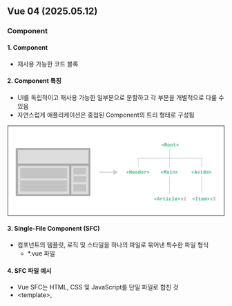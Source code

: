 ## Vue 04 (2025.05.12)

### Component

#### 1. Component

- 재사용 가능한 코드 블록

#### 2. Component 특징

- UI를 독립적이고 재사용 가능한 일부분으로 분할하고 각 부분을 개별적으로 다룰 수 있음
- 자연스럽게 애플리케이션은 중첩된 Component의 트리 형태로 구성됨

<img src="image/0512/0512_1.png" alt="image" align="center">

#### 3. Single-File Component (SFC)

- 컴포넌트의 템플릿, 로직 및 스타일을 하나의 파일로 묶어낸 특수한 파일 형식
    - *.vue 파일

#### 4. SFC 파일 예시

- Vue SFC는 HTML, CSS 및 JavaScript를 단일 파일로 합친 것
- \<template>, <script> 및 <style> 블록은 하나의 파일에서 컴포넌트의 뷰, 로직 및 스타일을 독립적으로 배치

```html
<template>
    <div class="greeting">{{ msg }}</div>
</template>

<script setup>
    import { ref } from "vue"
    const msg = ref("Hello World!")
</script>

<style scoped>
    .greeting{
        color: red;
    }
</style>
```

#### 5. SFC 구성요소

- 각 *.vue 파일은 세 가지 유형의 최상위 언어 블록 \<template>, <script>, <style>으로 구성됨
- 언어 블록의 작성 순서는 상관 없으나 일반적으로 template → script → style 순서로 작성

```html
<template>
    <div class="greeting">{{ msg }}</div>
</template>

<script setup>
    import { ref } from "vue"
    const msg = ref("Hello World!")
</script>

<style scoped>
    .greeting{
        color: red;
    }
</style>
```

#### 6. \<template> 블록

- 각 *.vue 파일은 최상위 \<template> 블록을 하나만 포함할 수 있음

```html
<template>
    <div class="greeting">{{ msg }}</div>
</template>

<script setup>
    import { ref } from "vue"
    const msg = ref("Hello World!")
</script>

<style scoped>
    .greeting{
        color: red;
    }
</style>
```

#### 7. <script setup> 블록

- 각 *.vue 파일은 <script setup> 블록을 하나만 포함할 수 있음
    - 일반 <script> 제외
- 컴포넌트의 setup() 함수로 사용되며 컴포넌트의 각 인스턴스에 대해 실행
- 변수 및 함수는 동일한 컴포넌트의 템플릿에서 자동으로 사용 가능

```html
<template>
    <div class="greeting">{{ msg }}</div>
</template>

<script setup>
    import { ref } from "vue"
    const msg = ref("Hello World!")
</script>

<style scoped>
    .greeting{
        color: red;
    }
</style>
```

#### 8. <style scoped> 블록

- *.vue 파일에는 여러 <style> 태그가 포함될 수 있음
- scoped가 지정되면 CSS는 현재 컴포넌트에만 적용됨

```html
<template>
    <div class="greeting">{{ msg }}</div>
</template>

<script setup>
    import { ref } from "vue"
    const msg = ref("Hello World!")
</script>

<style scoped>
    .greeting{
        color: red;
    }
</style>
```

#### 9. 컴포넌트 사용하기

- https://play.vuejs.org/에서 컴포넌트 코드 작성 및 미리보기
- Vue SFC는 일반적인 방법으로 실행할 수 없으며, 컴파일러를 통해 컴파일된 후 빌드되어야 함
- 실제 프로젝트에서는 Vite와 같은 공식 빌드(build) 도구를 사용

<img src="image/0512/0512_2.png" alt="image" align="center">

---

### SFC build tool

#### 1. Vite

- 프론트엔드 개발 도구
- 빠른 개발 환경을 위한 빌드 도구와 개발 서버를 제공
- https://vitejs.dev/

#### 2. Build

- 프로젝트의 소스 코드를 최적화하고 번들링하여 배포할 수 있는 형식으로 변환하는 과정
- 개발 중에 사용되는 여러 소스 파일 및 리소스(JavaScript, CSS, 이미지 등)를 최적화된 형태로 조합하여 최종 소프트웨어 제품을 생성하는 것
- Vite는 이러한 빌드 프로세스를 수행하는 데 사용되는 도구

#### 3. Vue Project

1. Vue Project(Application) 생성 (Vite 기반 빌드)
    1. 명령어
        1. `npm create vue@latest`
    2. 프로젝트 명 설정
        1. tab 클릭 시 기본 값 사용
        2. enter 클릭 시 결정 후 진행
        
        <img src="image/0512/0512_3.png" alt="image" align="center">
        

2. 프로젝트에 추가할 설정 선택
    1. space 클릭 시 중복 선택 가능
    2. enter 클릭 시 결정 후 진행
    
    <img src="image/0512/0512_4.png" alt="image" align="center">
    

3. 프로젝트 생성 완료

<img src="image/0512/0512_5.png" alt="image" align="center">

4. 프로젝트 폴더 이동
    1. 명령어
        1. `cd vue-project`

5. 패키지 설치
    1. 명령어
        1. `npm install`
        
        <img src="image/0512/0512_6.png" alt="image" align="center">
        

6. Vue 프로젝트 서버 실행
    1. 명령어
        1. `npm run dev`
        
        <img src="image/0512/0512_7.png" alt="image" align="center">
        

7. Vue 프로젝트 실행 결과

<img src="image/0512/0512_8.png" alt="image" align="center">

8. Vue 프로젝트 구성

<img src="image/0512/0512_9.png" alt="image" align="center">

---

### NPM

#### 1. Node Package Manager (NPM)

- Node.js의 기본 패키지 관리자

#### 2. Node.js

- Chrome의 V8 JavaScript 엔진을 기반으로 하는 Server-Side 실행 환경

#### 3. Node.js의 영향

- 기존에 브라우저 안에서만 동작할 수 있었던 JavaScript를 브라우저가 아닌 서버 측에서도 실행할 수 있게 함
    - 프론트엔드와 백엔드에서 동일한 언어로 개발할 수 있게됨
- NPM을 활용해 수많은 오픈 소스 패키지와 라이브러리를 제공하여 개발자들이 손쉽게 코드를 공유하고 재사용할 수 있게 함

---

### 모듈과 번들러

#### 1. Module

- 프로그램을 구성하는 독립적인 코드 블록
    - *.js 파일

#### 2. Module의 필요성

- 개발하는 애플리케이션의 크기가 커지고 복잡해지면서 파일 하나에 모든 기능을 담기가 어려워짐
- 따라서 자연스럽게 파일을 여러 개로 분리하여 관리를 하게 되었고, 이 때 분리된 각 파일이 바로 모듈(module)
- *.js 파일 하나가 하나의 모듈

#### 3. Module의 한계

- 하지만 애플리케이션이 점점 더 발전함에 따라 처리해야 하는 JavaScript 모듈의 개수도 극적으로 증가
- 이러한 상황에서 성능 병목 현상이 발생하고, 모듈 간의 의존성(연결성)이 깊어지면서 특정한 곳에서 발생한 문제가 어떤 모듈 간의 문제인지 파악하기 어려워짐
- 복잡하고 깊은 모듈 간 의존성 문제를 해결하기 위한 도구가 필요
    - Bundler

#### 4. node_modules의 의존성 깊이

<img src="image/0512/0512_10.png" alt="image" align="center">

#### 5. Bundler

- 여러 모듈과 파일을 하나(혹은 여러 개)의 번들로 묶어 최적화하여 애플리케이션에서 사용할 수 있게 만들어주는 도구

#### 6. Bundler의 역할

- Bunlder의 역할
    - 의존성 관리
    - 코드 최적화
    - 리소스 관리 등
- Bundler가 하는 작업을 Bundling이라 함
- [참고] Vite는 Rollup이라는 Bundler를 사용하며 개발자가 별도로 기타 환경설정에 신경 쓰지 않도록 모두 설정해두고 있음

---

### Vue Project 구조

#### 1. 기본 구조

1. public 디렉토리
    1. 주로 다음 정적 파일을 위치시킴
        1. 소스 코드에서 참조되지 않는
        2. 항상 같은 이름을 갖는
        3. import할 필요 없는
    2. 항상 root 절대 경로를 사용하여 참조
        1. public/icon.png는 소스 코드에서 /icon.png로 참조할 수 있음
        
        <img src="image/0512/0512_11.png" alt="image" align="center">
        
2. src 디렉토리
    1. 프로젝트의 주요 소스 코드를 포함하는 곳
    2. 실제로 우리가 작업하게 될 대부분의 소스 코드가 위치
    3. 컴포넌트, 스타일, 라우팅 등 프로젝트의 핵심 코드를 관리
    
    <img src="image/0512/0512_12.png" alt="image" align="center">
    
    1. src/assets
        1. 프로젝트 내에서 사용되는 정적 자원(이미지, 폰트, 스타일 시트 등)을 관리
        2. 컴포넌트 자체에서 참조하는 내부 파일을 저장하는데 사용
        3. 컴포넌트가 아닌 곳에서는 public 디렉토리에 위치한 파일을 사용
        
        <img src="image/0512/0512_13.png" alt="image" align="center">
        
    2. src/component
        1. 실제로 페이지에서 사용하게 될 개별 Vue 컴포넌트들이 위치
        
        <img src="image/0512/0512_14.png" alt="image" align="center">
        
    3. src/App.vue
        1. Vue 앱의 Root 컴포넌트
        2. 다른 하위 컴포넌트들을 포함
        3. 애플리케이션 전체의 레이아웃과 공통적인 요소를 정의
        
        <img src="image/0512/0512_15.png" alt="image" align="center">
        
        <img src="image/0512/0512_16.png" alt="image" align="center">
        
    4. src/main.js
        1. Vue 애플리케이션을 초기화하고, App.vue를 DOM에 마운트하는 시작점
        2. 필요한 라이브러리를 import하고 전역 설정을 수행
        
        <img src="image/0512/0512_17.png" alt="image" align="center">
        
    5. index.html
        1. Vue 앱의 기본 HTML 파일
        2. main.js에서 App.vue 컴포넌트를 렌더링해 이 index.html의 특정 위치에 마운트시킴
            1. Vue 앱이 SPA인 이유
        3. 필요한 스타일 시트, 스크립트 등의 외부 리소스를 로드할 수 있음
            1. 예시
                1. bootstrap CDN
                
                <img src="image/0512/0512_18.png" alt="image" align="center">
                

#### 3. 기타 설정 파일

1. jsconfig.json
    1. 컴파일 옵션, 모듈 시스템 등 설정
2. vite.config.js
    1. Vite 프로젝트 설정 파일
    2. 플러그인, 빌드 옵션, 개발 서버 설정 등
    
    <img src="image/0512/0512_19.png" alt="image" align="center">
    

---

### 패키지 관리

#### 1. package.json

- 프로젝트에 관한 기본 정보와 패키지 의존성을 정의하는 “설계도” 파일
    - 메타데이터 파일
    
    <img src="image/0512/0512_20.png" alt="image" align="center">
    

#### 2. package.json 역할

- 프로젝트가 어떤 패키지를 사용하고, 어떤 스크립트를 실행할 수 있는지 명시
- npm install 시 이를 참조하여 패키지를 설치
    - 어떤 패키지를 설치해야 하는지 결정하는 기준 제공

#### 3. package.json 특징

- 프로젝트 메타데이터
    - 프로젝트 이름, 버전, 스크립트 명령, 패키지 의존성 등의 정보가 명시됨
- 의존성(Dependencies) 목록
    - 어떤 패키지를 사용하는지, 어떤 버전 범위를 허용하는지를 기록
- “집을 짓기 전에 필요한 재료 목록과 건축 계획서”
    - 필요한 재료(피키지)와 대략적 규격(버전 범위)을 알려주는 문서

#### 4. package-lock.json

- package.json을 기반으로 실제 설치된 패키지들의 “정확한 버전 정보”를 기록하는 파일

<img src="image/0512/0512_21.png" alt="image" align="center">

#### 5. package-lock.json 역할

- 실제로 어느 버전의 패키지가 설치되었는지 확정하고 기록
- 다른 환경에서도 동일한 패키지 구성을 재현 가능하게 함

#### 6. package-lock.json 특징

1. 정확한 버전 고정
    1. 프로젝트를 설치할 때 실제로 어떤 버전의 패키지가 설치 되었는지를 기록
2. 빌드 안정성 보장
    1. 협업 또는 배포 환경에서 모든 개발자가 동일한 패키지 버전을 사용하도록 보장
3. 자동 관리
    1. npm install 결과가 반영되어 매번 자동 업데이트
4. “장바구니에 담긴 물건들의 정확한 브랜드와 생산일자가 적힌 구매 내역서”
    1. 실제 구매된 물건(패키지)의 구체적 스펙을 담은 문서

#### 7. package-lock.json 요약

- 팀원 간, 혹은 다른 환경(서버, 클라이언트 PC)에서 동일한 버전의 패키지를 재현 가능하게 함
    - “장바구니에 실제로 담긴 물건들의 브랜드, 생산일자까지 모두 기록한 상세 구매 내역서”

#### 8. node_modules

- package.json과 package-lock.json에 따라 실제로 설치된 모든 패키지가 저장되는 곳

<img src="image/0512/0512_22.png" alt="image" align="center">

#### 9. node_modules 역할

- 프로젝트 실행 시 필요한 모든 라이브러리와 코드 파일을 보관
- 애플리케이션 구동 시 참조되는 실제 데이터 저장소

#### 10. node_modules 특징

- npm install을 통해 설치된 모든 패키지(모듈)들이 실제로 저장
- 개발 시 직접 수정할 필요는 없으며, npm install 시 자동 관리됨
    - 직접 수정하지 않고, 필요 시 npm install로 언제든 재생성 가능
- 용량이 매우 클 수 있으며, 협업 시 일반적으로 Git으로 추적하지 않음
    - .gitignore에 포함
- “계획서와 내역서대로 확보한 실제 건축 자재들이 쌓여 있는 창고”
    - 설계와 구매 목록을 바탕으로 실제 물리적 자재(파일)들이 모여 있는 장소

#### 11. 정리

1. package.json
    1. 어떤 패키지가 필요하고, 어떤 버전 범위를 허용할지 정의하는 “설계도”
2. package-lock.json
    1. 실제로 설치한 패키지의 정확한 버전을 기록하는 “상세 내역서”
3. node_modules
    1. 이 설계도와 내역서에 따라 내려 받은 실제 패키지 “자재 창고”

---

### Vue Component 활용

#### 1. 컴포넌트 사용 2단계

1. 컴포넌트 파일 생성
2. 컴포넌트 등록
    1. import

#### 2. 사전 준비

1. 초기에 생성된 모든 컴포넌트 삭제
    1. App.vue 제외
2. App.vue 코드 초기화

```html
<template>
  <h1>App.vue</h1>
</template>

<script setup>
</script>
```

#### 3. 컴포넌트 파일 생성

- MyComponent.vue 생성

```html
<template>
    <div>
        <h2>MyComponent</h2>
    </div>
</template>

<script setup>
</script>
```

#### 4. 컴포넌트 등록

- App 컴포넌트에 MyComponent를 등록
    - App(부모) - MyComponent(자식) 관계 형성
    - “@” - “src/” 경로를 뜻하는 약어
    
    ```html
    <template>
      <h1>App.vue</h1>
      <MyComponent />
    </template>
    
    <script setup>
      // import MyComponent from "./components/MyComponent.vue";
      import MyComponent from "@/components/MyComponent.vue";
    </script>
    ```
    

#### 5. 결과 확인

- Vue dev tools를 사용해 컴포넌트 관계 형성 확인

<img src="image/0512/0512_23.png" alt="image" align="center">

---

### Virtual DOM

#### 1. Virtual DOM

- 가상의 DOM을 메모리에 저장하고, 실제 DOM과 동기화하는 프로그래밍 개념
- 실제 DOM과의 변경 사항 비교를 통해 변경된 부분만 실제 DOM에 적용하는 방식
- 웹 애플리케이션의 성능을 향상시키기 위한 Vue의 내부 렌더링 기술

<img src="image/0512/0512_24.png" alt="image" align="center">

#### 2. 내부 렌더링 과정

<img src="image/0512/0512_25.png" alt="image" align="center">

#### 3. Virtual DOM 패턴의 장점

1. 효율성
    1. 실제 DOM 조작을 최소화하고, 변경된 부분만 업데이트하여 성능을 향상
2. 반응성
    1. 데이터의 변경을 감지하고, Virtual DOM을 효율적으로 갱신하여 UI를 자동으로 업데이트
3. 추상화
    1. 개발자는 실제 DOM 조작을 Vue에게 맡기고 컴포넌트와 템플릿을 활용하는 추상화된 프로그래밍 방식으로 원하는 UI 구조를 구성하고, 관리할 수 있음

#### 4. Virtual DOM 주의사항

- 실제 DOM에 직접 접근하지 말 것
    - JavaScript에서 사용하는 DOM 접근 관련 메서드 사용 금지
    - querySelector, createElement, addEventListener 등
- Vue의 ref()와 Lifecycle Hooks 함수를 사용해 간접적으로 접근하여 조작할 것

#### 5. 직접 DOM 엘리먼트에 접근해야 하는 경우

- ref 속성을 사용하여 특정 DOM 엘리먼트에 직접적인 참조를 얻을 수 있음

```html
<template>
    <input type="input">
</template>

<script setup>
    import { ref, onMounted } from "vue"
    
    // 변수 명은 템플릿 ref 값과 일치해야 함
    const input = ref(null)
    onMounted(() => {
        // <input>
        console.log(input.value)
    })
</script>
```

---

### Composition API & Option API

#### 1. Vue를 작성하는 2가지 스타일

1. Composition API
    1. import해서 가져온 API 함수들을 사용하여 컴포넌트의 로직을 정의
    2. Vue3에서의 권장 방식
    
    ```html
    <template>
        <button @click="increment">{{ count }}</button>
    </template>
    
    <script setup>
        import { ref, onMounted } from "vue";
        const count = ref(0)
        function increment(){
            count.value++
        }
        onMounted(() => {
            console.log(`숫자 세기의 초기 값은 ${this.count}`);
        })
    </script>
    ```
    
2. Option API
    1. data, methods 및 mounted 같은 객체를 사용하여 컴포넌트의 로직을 정의
    2. Vue2에서의 작성 방식
        1. Vue3에서도 지원
        
        ```html
        <template>
            <button @click="increment">{{ count }}</button>
        </template>
        
        <script setup>
            export default{
                data(){
                    return{
                        count: 0
                    }
                },
                methods: {
                    increment(){
                        this.count++
                    }
                },
                mounted(){
                    console.log(`숫자 세기의 초기 값은 ${this.count}`)
                },
            }
        </script>
        ```
        

#### 2. API 별 권장 사항

1. Composition API + SFC
    1. 규모가 있는 앱의 전체를 구축하려는 경우
2. Option API
    1. 빌드 도구를 사용하지 않거나 복잡성이 낮은 프로젝트에서 사용하려는 경우

---

### 참고

#### 1. Single Root Element

- 모든 컴포넌트에서는 최상단 HTML 요소가 작성되는 것이 권장
    - 가독성, 스타일링, 명확한 컴포넌트 구조를 위해 각 컴포넌트에는 최상단 HTML 요소를 작성해야 함
        - Single Root Element
        
        ```html
        <template>
            <!-- 바람직하지 않은 예 -->
            <h2>Heading</h2>
            <p>Paragraph</p>
            <p>Paragraph</p>
        
            <!-- 바람직한 예 -->
            <div>
                <h2>Heading</h2>
                <p>Paragraph</p>
                <p>Paragraph</p>
            </div>
        </template>
        ```
        

#### 2. CSS scoped

- scoped 속성
    - <style scoped>를 사용하면 해당 컴포넌트 내부의 스타일이 현재 컴포넌트 내부 요소에게만 적용되도록 범위를 제한하는 기능
    - 즉, 스타일이 컴포넌트 바깥으로 유출되거나, 다른 컴포넌트에서 정의한 스타일이 현재 컴포넌트를 침범하지 않도록 막아줌
    
    ```html
    <style scoped></style>
    ```
    

- scoped를 사용하지 않을 경우
    - <style>에 scoped를 붙이지 않으면, 해당 스타일은 전역(모든 컴포넌트)에 영향을 미침
    - 예를 들어, 다른 컴포넌트에서도 div 태그를 사용했다면 그 스타일이 함께 적용됨
- 부모-자식 관계에서의 스타일 전파
    - 일반적으로 scoped 스타일은 부모 컴포넌트의 스타일이 자식 컴포넌트에 영향을 미치지 않음
    - 하지만 예외적으로 자식 컴포넌트의 “최상위 요소(root element)”에는 부모 컴포넌트의 scoped 스타일도 영향을 줄 수 있음
    - 이는 부모가 자식 컴포넌트를 레이아웃할 때(예: 자식 컴포넌트의 외곽 박스 크기나 마진 조정) 필요한 경우가 있기 때문
    - 즉, 자식 컴포넌트의 가장 바깥쪽을 감싸는 요소에 한해서는 부모의 scoped 스타일 적용이 의도적으로 허용되어 있음
    - 아래와 같이 App(부모) 컴포넌트에 적용한 스타일에 scoped가 작성되어 있지만, MyComponent(자식)의 최상위 요소(div)는 부모와 본인의 CSS 모두의 영향을 받기 때문에 부모 컴포넌트에 지정한 스타일이 적용됨
    - 이유
        - Vue는 부모 컴포넌트가 자식 컴포넌트의 최상위 요소 스타일을 제어할 수 있어야 레이아웃(배치) 목적을 쉽게 달성할 수 있다고 판단했기 때문
        - 이로 인해 자식 컴포넌트의 root element는 부모와 자식 모두의 scoped 스타일이 영향을 미칠 수 있음
        
        ```html
        <!-- App.vue -->
        <template>
          <h1>App.vue</h1>
          <MyComponent />
        </template>
        
        <script setup>
          // import MyComponent from "./components/MyComponent.vue";
          import MyComponent from "@/components/MyComponent.vue";
        </script>
        
        <style scoped>
          div{
            color: red;
          }
        </style>
        ```
        
        ```html
        <!-- MyComponent.vue -->
        <template>
            <div>
                <h2>MyComponent</h2>
            </div>
        </template>
        ```
        
        <img src="image/0512/0512_26.png" alt="image" align="center">
        

- scoped 속성 사용을 권장
    - 최상위 App 컴포넌트에서 레이아웃 스타일을 전역적으로 구성할 수 있지만, 다른 모든 컴포넌트는 범위가 지정된 스타일을 사용하는 것을 권장

#### 3. Scaffolding (스캐폴딩)

- 새로운 프로젝트나 모듈을 시작하기 위해 초기 구조와 기본 코드를 자동으로 생성하는 과정
- 개발자들이 프로젝트를 시작하는 데 도움을 주는 틀이나 기반을 제공하는 작업
- 초기 설정, 폴더 구조, 파일 템플릿, 기본 코드 등을 자동으로 생성하여 개발자가 시작할 때 시간과 노력을 절약하고 일관된 구조를 유지할 수 있도록 도와줌

#### 4. “관심사항의 분리가 파일 유형의 분리와 동일한 것이 아니다”

- “HTML/CSS/JS를 한 파일에 혼합하는 게 괜찮을까?”
    - 프론트엔드 앱의 사용 목적이 점점 더 복잡해짐에 따라 단순 파일 유형으로만 분리하게 될 경우 프로젝트의 목표를 달성하는데 도움이 되지 않게 됨
    
    <img src="image/0512/0512_27.png" alt="image" align="center">
    

#### 5. 패키지 관리 주의사항

1. npm install을 입력하는 위치
    1. 항상 프로젝트 루트 디렉토리(프로젝트를 생성한 폴더)에서 실행
2. node_modules 폴더 관리 주의
    1. 필요할 때마다 npm install을 통해 재생성할 수 있으므로, 직접 수정하거나 Git으로 관리할 필요 없음
3. package.json과 package-lock.json 직접 편집 자제
    1. npm install 패키지 명 명령을 통해 자동 업데이트하는 것이 안전
4. 문제가 발생했을 때 재설치 고려
    1. 패키지 버전 충돌이나 이상 동작이 의심될 때는 node_modules 폴더를 삭제한 뒤 다시 npm install을 실행
